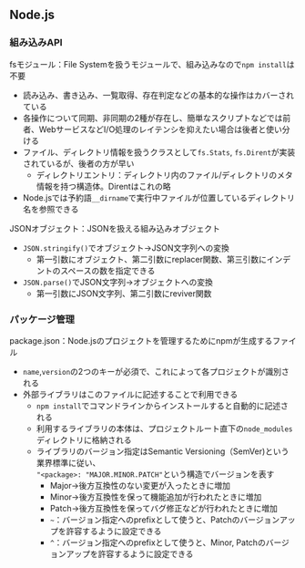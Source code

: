 ## Node.js
### 組み込みAPI
fsモジュール：File Systemを扱うモジュールで、組み込みなので`npm install`は不要  
- 読み込み、書き込み、一覧取得、存在判定などの基本的な操作はカバーされている  
- 各操作について同期、非同期の2種が存在し、簡単なスクリプトなどでは前者、WebサービスなどI/O処理のレイテンシを抑えたい場合は後者と使い分ける  
- ファイル、ディレクトリ情報を扱うクラスとして`fs.Stats`, `fs.Dirent`が実装されているが、後者の方が早い
  - ディレクトリエントリ：ディレクトリ内のファイル/ディレクトリのメタ情報を持つ構造体。Direntはこれの略  
- Node.jsでは予約語`__dirname`で実行中ファイルが位置しているディレクトリ名を参照できる  

JSONオブジェクト：JSONを扱える組み込みオブジェクト  
- `JSON.stringify()`でオブジェクト→JSON文字列への変換
  - 第一引数にオブジェクト、第二引数にreplacer関数、第三引数にインデントのスペースの数を指定できる  
- `JSON.parse()`でJSON文字列→オブジェクトへの変換  
  - 第一引数にJSON文字列、第二引数にreviver関数  
  
### パッケージ管理
package.json：Node.jsのプロジェクトを管理するためにnpmが生成するファイル  
- `name`,`version`の2つのキーが必須で、これによって各プロジェクトが識別される
- 外部ライブラリはこのファイルに記述することで利用できる  
  - `npm install`でコマンドラインからインストールすると自動的に記述される  
  - 利用するライブラリの本体は、プロジェクトルート直下の`node_modules`ディレクトリに格納される  
  - ライブラリのバージョン指定はSemantic Versioning（SemVer)という業界標準に従い、  
  `"<package>: "MAJOR.MINOR.PATCH"`という構造でバージョンを表す
    - Major→後方互換性のない変更が入ったときに増加  
    - Minor→後方互換性を保って機能追加が行われたときに増加  
    - Patch→後方互換性を保ってバグ修正などが行われたときに増加
    - `~`：バージョン指定へのprefixとして使うと、Patchのバージョンアップを許容するように設定できる
    - `^`：バージョン指定へのprefixとして使うと、Minor, Patchのバージョンアップを許容するように設定できる
